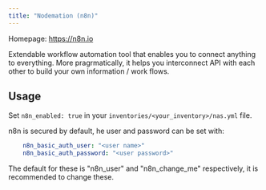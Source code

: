 ```yaml
---
title: "Nodemation (n8n)"
---
```


Homepage: <https://n8n.io>

Extendable workflow automation tool that enables you to connect anything to everything. More pragrmatically, it helps you interconnect API with each other to build your own information / work flows.

## Usage

Set `n8n_enabled: true` in your `inventories/<your_inventory>/nas.yml` file.

n8n is secured by default, he user and password can be set with:

```yaml
    n8n_basic_auth_user: "<user name>"
    n8n_basic_auth_password: "<user password>"
```

The default for these is "n8n_user" and "n8n_change_me" respectively, it is recommended to change these.
